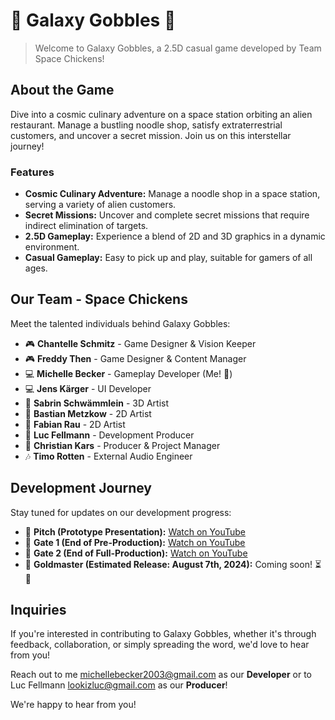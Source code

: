 # 🚀 Galaxy Gobbles 🍴
> Welcome to Galaxy Gobbles, a 2.5D casual game developed by Team Space Chickens!

## About the Game
Dive into a cosmic culinary adventure on a space station orbiting an alien restaurant. Manage a bustling noodle shop, satisfy extraterrestrial customers, and uncover a secret mission. Join us on this interstellar journey!

### Features
- **Cosmic Culinary Adventure:** Manage a noodle shop in a space station, serving a variety of alien customers.
- **Secret Missions:** Uncover and complete secret missions that require indirect elimination of targets.
- **2.5D Gameplay:** Experience a blend of 2D and 3D graphics in a dynamic environment.
- **Casual Gameplay:** Easy to pick up and play, suitable for gamers of all ages.

## Our Team - Space Chickens
Meet the talented individuals behind Galaxy Gobbles:

- 🎮 **Chantelle Schmitz** - Game Designer & Vision Keeper 
- 🎮 **Freddy Then** - Game Designer & Content Manager
- 💻 **Michelle Becker** - Gameplay Developer (Me! 👋) 
- 💻 **Jens Kärger** - UI Developer 
- 🎨 **Sabrin Schwämmlein** - 3D Artist 
- 🎨 **Bastian Metzkow** - 2D Artist 
- 🎨 **Fabian Rau** - 2D Artist 
- 🏢 **Luc Fellmann** - Development Producer
- 🏢 **Christian Kars** - Producer & Project Manager
- 🎶 **Timo Rotten** - External Audio Engineer

## Development Journey
Stay tuned for updates on our development progress:

- 🔗 **Pitch (Prototype Presentation):** [Watch on YouTube](https://youtu.be/wMgFW1ivDR4)
- 🔗 **Gate 1 (End of Pre-Production):** [Watch on YouTube](https://youtu.be/PqtghV9fDvA)
- 🔗 **Gate 2 (End of Full-Production):** [Watch on YouTube](https://youtu.be/yq1xGZLbCBM)
- 🔗 **Goldmaster (Estimated Release: August 7th, 2024):** Coming soon! ⏳📅

## Inquiries

If you're interested in contributing to Galaxy Gobbles, whether it's through feedback, collaboration, or simply spreading the word, we'd love to hear from you! 

Reach out to me [michellebecker2003@gmail.com](mailto://michellebecker2003@gmail.com) as our **Developer** or to Luc Fellmann [lookizluc@gmail.com](mailto://lookizluc@gmail.com) as our **Producer**!

We're happy to hear from you!